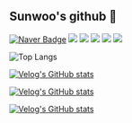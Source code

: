## Sunwoo's github 👋





<p>
  
[![Naver Badge](https://img.shields.io/badge/-sunn1017@naver.com-c14438?style=flat&logo=Gmail&logoColor=white&link=mailto:sunn1017@naver.com)](mailto:sunn1017@naver.com)
<img src="https://img.shields.io/badge/java-007396?style=flat-square&logo=java&logoColor=white">
<img src="https://img.shields.io/badge/Spring-6DB33F?style=flat-square&logo=Spring&logoColor=white"/>
  <img src="https://img.shields.io/badge/Python-3776AB?style=flat-square&logo=Python&logoColor=white"/>
<img src="https://img.shields.io/badge/MySQL-4479A1?style=flat-square&logo=MySQL&logoColor=white"/>
<img src="https://img.shields.io/badge/HTML5-E34F26?style=flat-square&logo=html5&logoColor=white"/>
  </p>
  
 
![Top Langs](https://github-readme-stats.vercel.app/api/top-langs/?username=Imigi&layout=compact)


[![Velog's GitHub stats](https://velog-readme-stats.vercel.app/api/badge?name=imigi0104)](https://velog.io/@i-migi0104) 

[![Velog's GitHub stats](https://velog-readme-stats.vercel.app/api/list?name=imigi0104)](https://velog.io/@i-migi0104)

[![Velog's GitHub stats](https://velog-readme-stats.vercel.app/api?name=imigi0104)](https://github.com/i-migi0104/velog-readme-stats)



